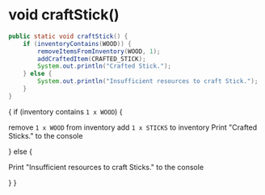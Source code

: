 # void craftStick()

```java
public static void craftStick() {
    if (inventoryContains(WOOD)) {
        removeItemsFromInventory(WOOD, 1);
        addCraftedItem(CRAFTED_STICK);
        System.out.println("Crafted Stick.");
    } else {
        System.out.println("Insufficient resources to craft Stick.");
    }
}
```

{
if (inventory contains `1 x WOOD`) {

remove `1 x WOOD` from inventory
add `1 x STICKS` to inventory
Print "Crafted Sticks." to the console

} else {

Print "Insufficient resources to craft Sticks." to the console

}
}